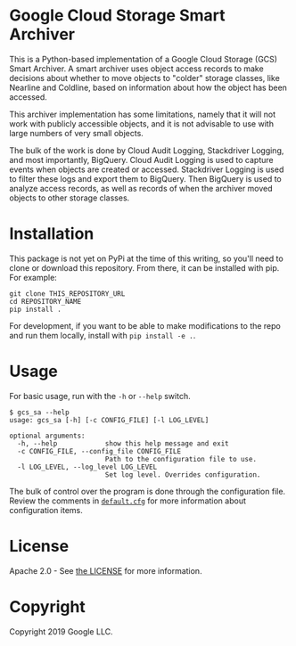# Google Cloud Storage Smart Archiver
This is a Python-based implementation of a Google Cloud Storage (GCS) Smart Archiver. A smart archiver uses object access records to make decisions about whether to move objects to "colder" storage classes, like Nearline and Coldline, based on information about how the object has been accessed.

This archiver implementation has some limitations, namely that it will not work with publicly accessible objects, and it is not advisable to use with large numbers of very small objects.

The bulk of the work is done by Cloud Audit Logging, Stackdriver Logging, and most importantly, BigQuery. Cloud Audit Logging is used to capture events when objects are created or accessed. Stackdriver Logging is used to filter these logs and export them to BigQuery. Then BigQuery is used to analyze access records, as well as records of when the archiver moved objects to other storage classes.

# Installation

This package is not yet on PyPi at the time of this writing, so you'll need to clone or download this repository. From there, it can be installed with pip. For example:

```shell
git clone THIS_REPOSITORY_URL
cd REPOSITORY_NAME
pip install .
```

For development, if you want to be able to make modifications to the repo and run them locally, install with `pip install -e .`.

# Usage

For basic usage, run with the `-h` or `--help` switch.

```shell
$ gcs_sa --help
usage: gcs_sa [-h] [-c CONFIG_FILE] [-l LOG_LEVEL]

optional arguments:
  -h, --help            show this help message and exit
  -c CONFIG_FILE, --config_file CONFIG_FILE
                        Path to the configuration file to use.
  -l LOG_LEVEL, --log_level LOG_LEVEL
                        Set log level. Overrides configuration.
```

The bulk of control over the program is done through the configuration file. Review the comments in [`default.cfg`](blob/master/default.cfg) for more information about configuration items.

# License
Apache 2.0 - See [the LICENSE](blob/master/LICENSE) for more information.

# Copyright
Copyright 2019 Google LLC.